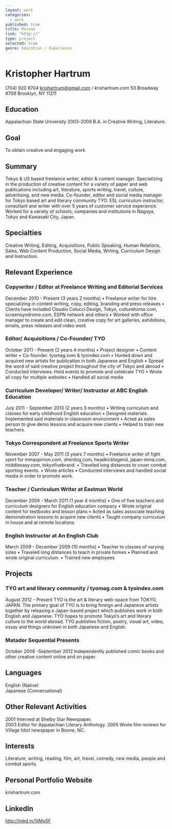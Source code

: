 ```yaml
---
layout: work
categories: 
  - work
published: true
title: Resume
link: "http://"
type: project
selected: true
genre: Education / Experience
---
```


# Kristopher Hartrum
(704) 920 8704
krishartrum@gmail.com / krishartrum.com
53 Broadway #709
Brooklyn, NY 11211

## Education
Appalachian State University
2003-2006
B.A. in Creative Writing, Literature.

## Goal
To obtain creative and engaging work.

## Summary
Tokyo & US based freelance writer, editor & content manager. Specializing in the production of creative content for a variety of paper and web publications including art, literature, sports writing, travel, culture, advertising, and new media. Co-founder, editor and social media manager for Tokyo based art and literary community TYO. ESL curriculum instructor, consultant and writer with over 5 years of customer service experience. Worked for a variety of schools, companies and institutions in Nagoya, Tokyo and Kawasaki City, Japan.

## Specialties
Creative Writing, Editing, Acquisitions, Public Speaking, Human Relations, Sales, Web Content Production, Social Media, Writing, Curriculum Design and Instruction.

## Relevant Experience

### Copywriter / Editor at Freelance Writing and Editorial Services
December 2010 - Present (3 years 2 months)
• Freelance writer for hire specializing in content writing, copy, editing, branding and press releases
• Clients have included Claudio Colucci Design, Tokyo, culturehome.com, screensyndrome.com, ESPN network and others
• Worked with office manager to create and edit clean, creative copy for art galleries, exhibitions, emails, press releases and video work

### Editor/ Acquisitions / Co-Founder/ TYO
October 2011 - Present (2 years 4 months)
• Project designer
• Content writer
• Co-founder. tyomag.com & tyoindex.com
• Hunted down and acquired new artists for publication in both Japanese and English
• Spread the word of said creative project throughout the city of Tokyo and abroad
• Conducted interviews. Held events to promote and celebrate TYO
• Wrote all copy for multiple websites
• Handled all social media

### Curriculum Developer/ Writer/ Instructor at ABC English Education
July 2011 - September 2013 (2 years 3 months)
• Writing curriculum and classes for early childhood English education
• Designed materials. Implemented said materials in classroom environment
• Acted as sales person to give demo lessons and acquire new clients
• Helped to train new teachers.

### Tokyo Correspondent at Freelance Sports Writer
November 2007 - May 2011 (3 years 7 months)
• Freelance writer of fight sport for mmaopinion.com, sherdog,com, headkicklegend, japan-mma.com, middleeasy.com, tokyofivebrand. 
• Traveled long distances to cover combat sporting events. 
• Wrote articles
• Conducted interviews and handled social media in order to promote work.

### Teacher / Curriculum Writer at Eastman World
December 2009 - March 2011 (1 year 4 months)
• One of five teachers and curriculum designers for English education company
• Wrote original content for textbooks and lesson plans
• Acted as sales associate teaching demonstration lessons to acquire new clients
• Taught company curriculum in house and at remote locations

### English Instructor at An English Club
March 2009 - December 2009 (10 months)
• Teacher to classes of varying sizes
• Traveled long distances to teach in private homes
• Planned and wrote original curriculum.
• Trained new employees

## Projects

### TYO art and literary community / tyomag.com & tyoindex.com
August 2012 - Present
TYO is the art & literary web-space from TOKYO, JAPAN. The primary goal of TYO is to bring foreign and Japanese artists together by releasing a Japan-based project which publishes work in both English and Japanese. TYO hopes to promote Tokyo’s art and literary culture to the world abroad. TYO publishes fiction, poetry, visual art, video, essay and things unknown in both Japanese and English.

### Matador Sequential Presents 
October 2008 -September 2012
Independently published comic books and other creative content online and on paper.

## Languages
English  (Native)  
Japanese (Conversational)

## Other Relevant Activities
2001 Interned at Shelby Star Newspaper.  
2003 Editor for Appalachian Literary Anthology.
2005 Wrote film reviews for Village Idiot newspaper in Boone, NC.

## Interests
Literature, writing, reading, film, art, travel, comedy, new media, people and combat sports.

## Personal Portfolio Website
krishartrum.com

## LinkedIn
http://linkd.in/1ijMq5F